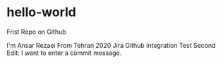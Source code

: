 # hello-world
Frist Repo on Github

I'm Ansar Rezaei From Tehran 2020
Jira Github Integration Test
Second Edit: I want to enter a commit message.
